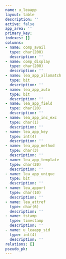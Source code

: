 ```yaml
---
name: u_leaapp
layout: table
description: ''
active: false
app_area: ''
primary_key: 
indexes: []
columns:
- name: comp_avail
  type: char(200)
  description: ''
- name: comp_display
  type: char(200)
  description: ''
- name: lea_app_allomatch
  type: bit
  description: ''
- name: lea_app_auto
  type: bit
  description: ''
- name: lea_app_field
  type: char(20)
  description: ''
- name: lea_app_inc_exc
  type: char(1)
  description: ''
- name: lea_app_key
  type: int(4)
  description: ''
- name: lea_app_method
  type: char(3)
  description: ''
- name: lea_app_template
  type: char(20)
  description: ''
- name: lea_app_unique
  type: bit
  description: ''
- name: lea_apport
  type: char(10)
  description: ''
- name: lea_attref
  type: char(6)
  description: ''
- name: tstamp
  type: timestamp
  description: ''
- name: u_leaapp_sid
  type: int(4)
  description: ''
relations: []
pseudo_pk: 
---
```


